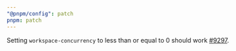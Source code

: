 ```yaml
---
"@pnpm/config": patch
pnpm: patch
---
```


Setting `workspace-concurrency` to less than or equal to 0 should work [#9297](https://github.com/pnpm/pnpm/issues/9297).
